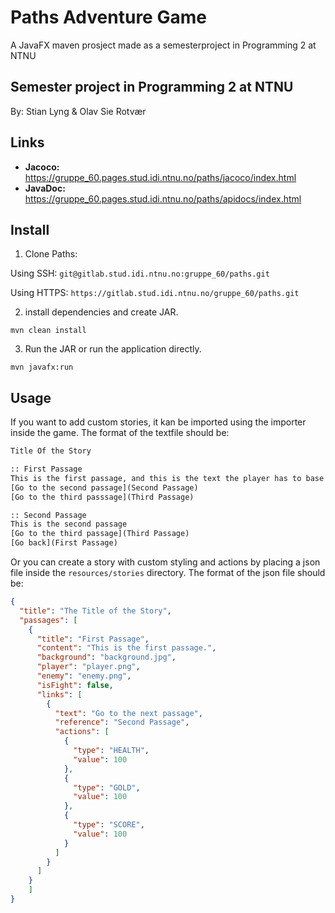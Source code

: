 # Paths Adventure Game

A JavaFX maven prosject made as a semesterproject in Programming 2 at NTNU

## Semester project in Programming 2 at NTNU

By: Stian Lyng & Olav Sie Rotvær

## Links
- **Jacoco:** https://gruppe_60.pages.stud.idi.ntnu.no/paths/jacoco/index.html
- **JavaDoc:** https://gruppe_60.pages.stud.idi.ntnu.no/paths/apidocs/index.html

## Install
1. Clone Paths:

Using SSH:
`git@gitlab.stud.idi.ntnu.no:gruppe_60/paths.git`

Using HTTPS:
`https://gitlab.stud.idi.ntnu.no/gruppe_60/paths.git`

2. install dependencies and create JAR.

`mvn clean install`

3. Run the JAR or run the application directly.

`mvn javafx:run`

## Usage

If you want to add custom stories, it kan be imported using the importer inside the game. The format of the textfile should be:

```txt
Title Of the Story

:: First Passage
This is the first passage, and this is the text the player has to base the answer of.
[Go to the second passage](Second Passage)
[Go to the third passsage](Third Passage)

:: Second Passage
This is the second passage
[Go to the third passage](Third Passage)
[Go back](First Passage)
```

Or you can create a story with custom styling and actions by placing a json file inside the `resources/stories` directory. The format of the json file should be:

```json
{
  "title": "The Title of the Story",
  "passages": [
    {
      "title": "First Passage",
      "content": "This is the first passage.",
      "background": "background.jpg",
      "player": "player.png",
      "enemy": "enemy.png",
      "isFight": false,
      "links": [
        {
          "text": "Go to the next passage",
          "reference": "Second Passage",
          "actions": [
            {
              "type": "HEALTH",
              "value": 100
            },
            {
              "type": "GOLD",
              "value": 100
            },
            {
              "type": "SCORE",
              "value": 100
            }
          ]
        }
      ]
    }
    ]
}
```